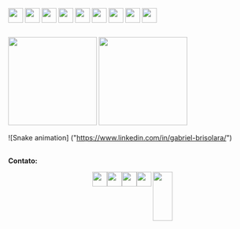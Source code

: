 <div style="display: inline_block;">
  <img align="center" height="30em" src="https://img.shields.io/badge/C%23-239120?style=for-the-badge&logo=c-sharp&logoColor=white" />
  <img align="center" height="30em" src="https://img.shields.io/badge/JavaScript-F7DF1E?style=for-the-badge&logo=javascript&logoColor=black" />
  <img align="center" height="30em" src="https://img.shields.io/badge/Node.js-43853D?style=for-the-badge&logo=node.js&logoColor=white" />
  <img align="center" height="30em" src="https://img.shields.io/badge/HTML5-E34F26?style=for-the-badge&logo=html5&logoColor=white" />
  <img align="center" height="30em" src="https://img.shields.io/badge/CSS3-1572B6?style=for-the-badge&logo=css3&logoColor=white" />
  <img align="center" height="30em" src="https://img.shields.io/badge/Python-14354C?style=for-the-badge&logo=python&logoColor=white" />
  <img align="center" height="30em" src="https://img.shields.io/badge/Java-ED8B00?style=for-the-badge&logo=openjdk&logoColor=white" />
  <img align="center" height="30em" src="https://img.shields.io/badge/jQuery-0769AD?style=for-the-badge&logo=jquery&logoColor=white" />
  <img align="center" height="30em" src="https://img.shields.io/badge/Microsoft_Excel-217346?style=for-the-badge&logo=microsoft-excel&logoColor=white" />               
</div>

##

<div>
  <img height="180em" src="https://github-readme-stats.vercel.app/api?username=brisolarag&hide=contribs,prs&theme=merko">
  <img height="180em" src="https://github-readme-stats.vercel.app/api/top-langs/?username=brisolarag&layout=compact&theme=merko">
</div>

![Snake animation] ("https://www.linkedin.com/in/gabriel-brisolara/")

##

<strong>Contato:</strong><br>
<div style="display: flex; justify-content: center;">
  <img align="center" height="30em" src="https://img.shields.io/badge/Gmail-D14836?style=for-the-badge&logo=gmail&logoColor=white" />
  <img align="center" height="30em" src="https://img.shields.io/badge/WhatsApp-25D366?style=for-the-badge&logo=whatsapp&logoColor=white" />
  <img align="center" height="30em" src="https://img.shields.io/badge/Instagram-E4405F?style=for-the-badge&logo=instagram&logoColor=white" />
  <img align="center" height="30em" src="https://img.shields.io/badge/LinkedIn-0077B5?style=for-the-badge&logo=linkedin&logoColor=white" />
  <img align="right" height="100em" width="40em" src="https://pandatoryu.files.wordpress.com/2013/03/naruto-sd-gif-de-14ssjgoku-visite-pandatoryu.gif" />
</div>
